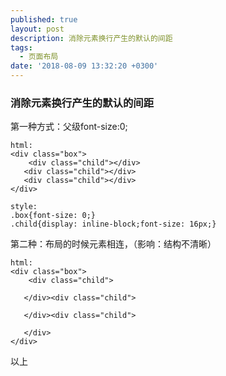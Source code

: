 ```yaml
---
published: true
layout: post
description: 消除元素换行产生的默认的间距
tags:
  - 页面布局
date: '2018-08-09 13:32:20 +0300'
---
```

### 消除元素换行产生的默认的间距


第一种方式：父级font-size:0;
```
html:
<div class="box">
	<div class="child"></div>
   <div class="child"></div>
   <div class="child"></div>
</div>

style:
.box{font-size: 0;}
.child{display: inline-block;font-size: 16px;}
```

第二种：布局的时候元素相连，（影响：结构不清晰）
```
html:
<div class="box">
	<div class="child">
   
   </div><div class="child">
   
   </div><div class="child">
   
   </div>
</div>
```

以上

